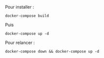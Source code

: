 Pour installer :

```shell
docker-compose build
```
Puis
```shell
docker-compose up -d
```

Pour relancer :
```shell
docker-compose down && docker-compose up -d
```
